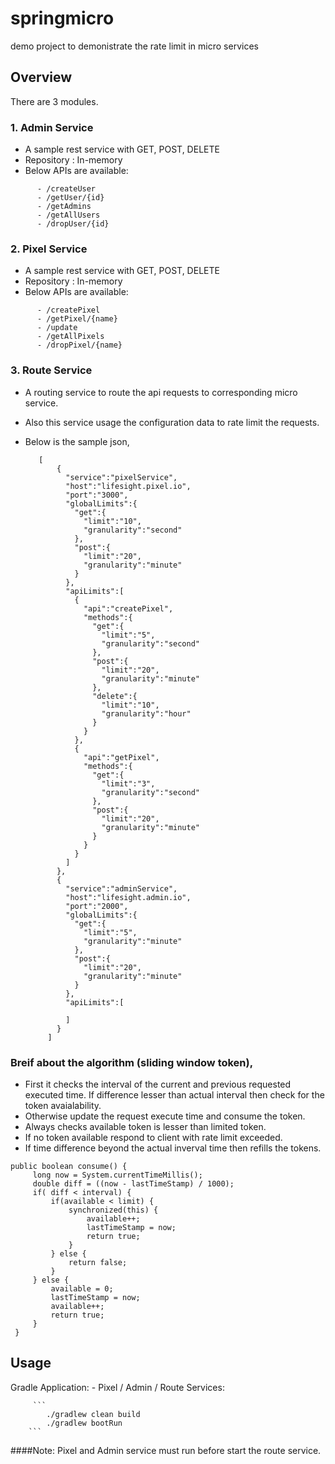# springmicro
demo project to demonistrate the rate limit in micro services

## Overview
There are 3 modules.
### 1. Admin Service
   - A sample rest service with GET, POST, DELETE
   - Repository : In-memory
   - Below APIs are available:
   ```
         - /createUser
         - /getUser/{id}
         - /getAdmins
         - /getAllUsers
         - /dropUser/{id}
   ```
### 2. Pixel Service
   - A sample rest service with GET, POST, DELETE
   - Repository : In-memory
   - Below APIs are available:
   ```
         - /createPixel
         - /getPixel/{name}
         - /update
         - /getAllPixels
         - /dropPixel/{name}
   ```
   
### 3. Route Service
 - A routing service to route the api requests to corresponding micro service.
 - Also this service usage the configuration data to rate limit the requests.
 - Below is the sample json,
    

          [
              {
                "service":"pixelService",
                "host":"lifesight.pixel.io",
                "port":"3000",
                "globalLimits":{
                  "get":{
                    "limit":"10",
                    "granularity":"second"
                  },
                  "post":{
                    "limit":"20",
                    "granularity":"minute"
                  }
                },
                "apiLimits":[
                  {
                    "api":"createPixel",
                    "methods":{
                      "get":{
                        "limit":"5",
                        "granularity":"second"
                      },
                      "post":{
                        "limit":"20",
                        "granularity":"minute"
                      },
                      "delete":{
                        "limit":"10",
                        "granularity":"hour"
                      }
                    }
                  },
                  {
                    "api":"getPixel",
                    "methods":{
                      "get":{
                        "limit":"3",
                        "granularity":"second"
                      },
                      "post":{
                        "limit":"20",
                        "granularity":"minute"
                      }
                    }
                  }
                ]
              },
              {
                "service":"adminService",
                "host":"lifesight.admin.io",
                "port":"2000",
                "globalLimits":{
                  "get":{
                    "limit":"5",
                    "granularity":"minute"
                  },
                  "post":{
                    "limit":"20",
                    "granularity":"minute"
                  }
                },
                "apiLimits":[

                ]
              }
            ]

### Breif about the algorithm (sliding window token),  
 - First it checks the interval of the current and previous requested executed time. If difference lesser than actual interval then check for the token avaialability.
 - Otherwise update the request execute time and consume the token.
 - Always checks available token is lesser than limited token.
 - If no token available respond to client with rate limit exceeded.
 - If time difference beyond the actual inverval time then refills the tokens.
    
```
public boolean consume() {
     long now = System.currentTimeMillis();
     double diff = ((now - lastTimeStamp) / 1000);
     if( diff < interval) {
         if(available < limit) {
             synchronized(this) {
                 available++;
                 lastTimeStamp = now;
                 return true;
             }
         } else {
             return false;
         }
     } else {
         available = 0;
         lastTimeStamp = now;
         available++;
         return true;
     }
 }
 ```
    
## Usage

Gradle Application:
    - Pixel / Admin / Route Services:

         ```
            ./gradlew clean build
            ./gradlew bootRun
        ```
 ####Note: Pixel and Admin service must run before start the route service.
